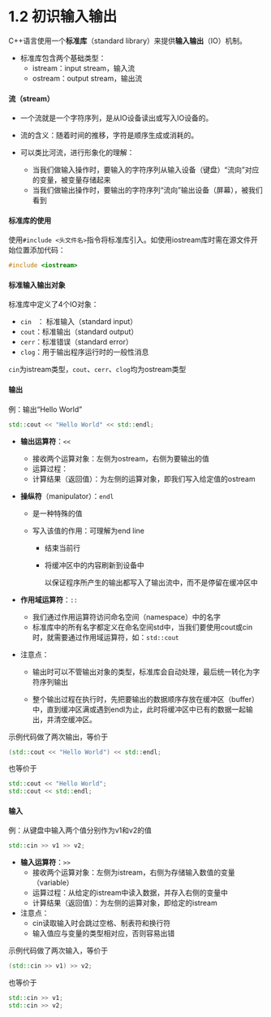 # 1.2 初识输入输出

C++语言使用一个**标准库**（standard library）来提供**输入输出**（IO）机制。

- 标准库包含两个基础类型：
  - istream：input stream，输入流
  - ostream：output stream，输出流

#### 流（stream）

- 一个流就是一个字符序列，是从IO设备读出或写入IO设备的。

- 流的含义：随着时间的推移，字符是顺序生成或消耗的。
- 可以类比河流，进行形象化的理解：
  - 当我们做输入操作时，要输入的字符序列从输入设备（键盘）“流向”对应的变量，被变量存储起来
  - 当我们做输出操作时，要输出的字符序列“流向”输出设备（屏幕），被我们看到



#### 标准库的使用

使用`#include <头文件名>`指令将标准库引入。如使用iostream库时需在源文件开始位置添加代码：

```cpp
#include <iostream>
```



#### 标准输入输出对象

标准库中定义了4个IO对象：

- `cin ` ： 标准输入（standard input）
- `cout`：标准输出（standard output）
- `cerr`：标准错误（standard error）
- `clog`：用于输出程序运行时的一般性消息

`cin`为istream类型，`cout`、`cerr`、`clog`均为ostream类型



#### 输出

例：输出“Hello World”

```cpp
std::cout << "Hello World" << std::endl;
```

- **输出运算符**：`<<`

  - 接收两个运算对象：左侧为ostream，右侧为要输出的值
  - 运算过程：
  - 计算结果（返回值）：为左侧的运算对象，即我们写入给定值的ostream

- **操纵符**（manipulator）：`endl`

  - 是一种特殊的值

  - 写入该值的作用：可理解为end line

    - 结束当前行

    - 将缓冲区中的内容刷新到设备中

      以保证程序所产生的输出都写入了输出流中，而不是停留在缓冲区中

- **作用域运算符**：`::`

  - 我们通过作用运算符访问命名空间（namespace）中的名字
  - 标准库中的所有名字都定义在命名空间std中，当我们要使用cout或cin时，就需要通过作用域运算符，如：`std::cout`

- 注意点：

  - 输出时可以不管输出对象的类型，标准库会自动处理，最后统一转化为字符序列输出

  - 整个输出过程在执行时，先把要输出的数据顺序存放在缓冲区（buffer）中，直到缓冲区满或遇到endl为止，此时将缓冲区中已有的数据一起输出，并清空缓冲区｡

    

示例代码做了两次输出，等价于

```cpp
(std::cout << "Hello World") << std::endl;
```

也等价于

```cpp
std::cout << "Hello World";
std::cout << std::endl;
```



#### 输入

例：从键盘中输入两个值分别作为v1和v2的值

```cpp
std::cin >> v1 >> v2;
```

- **输入运算符**：`>>`
  - 接收两个运算对象：左侧为istream，右侧为存储输入数值的变量（variable）
  - 运算过程：从给定的istream中读入数据，并存入右侧的变量中
  - 计算结果（返回值）：为左侧的运算对象，即给定的istream
- 注意点：
  - cin读取输入时会跳过空格、制表符和换行符
  - 输入值应与变量的类型相对应，否则容易出错



示例代码做了两次输入，等价于

```cpp
(std::cin >> v1) >> v2;
```

也等价于

```cpp
std::cin >> v1;
std::cin >> v2;
```


